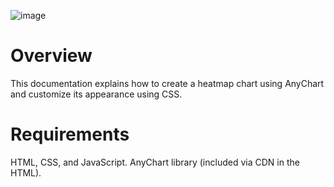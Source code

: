 ![image](https://github.com/user-attachments/assets/83494dee-ebd6-4172-9c03-0e5f50aebe04)

# Overview
This documentation explains how to create a heatmap chart using AnyChart and customize its appearance using CSS. 

# Requirements
 HTML, CSS, and JavaScript.
AnyChart library (included via CDN in the HTML).
